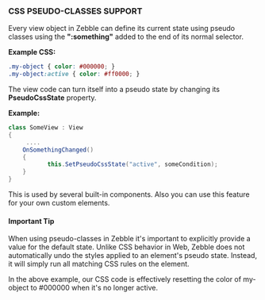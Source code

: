 ﻿
### CSS PSEUDO-CLASSES SUPPORT

Every view object in Zebble can define its current state using pseudo classes using the **":something"** added to the end of its normal selector.

**Example CSS:**

```css
.my-object { color: #000000; }
.my-object:active { color: #ff0000; }
```

The view code can turn itself into a  pseudo state by changing its **PseudoCssState** property.

**Example:**

```csharp
class SomeView : View
{
     ....
    OnSomethingChanged() 
    {
           this.SetPseudoCssState("active", someCondition);
    }
}
```

This is used by several built-in components. Also you can use this feature for your own custom elements.

#### Important Tip

When using pseudo-classes in Zebble it's important to explicitly provide a value for the default state. Unlike CSS behavior in Web, Zebble does not automatically undo the styles applied to an element's pseudo state. Instead, it will simply run all matching CSS rules on the element.

In the above example, our CSS code is effectively resetting the color of my-object to #000000 when it's no longer active.